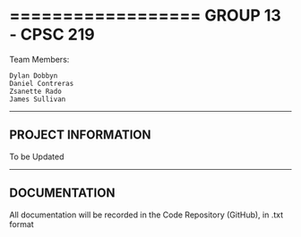 ==================
GROUP 13 - CPSC 219
==================

Team Members:

    Dylan Dobbyn
    Daniel Contreras
    Zsanette Rado
    James Sullivan

-----
PROJECT INFORMATION
-----

  To be Updated
  
-----
DOCUMENTATION
-----

  All documentation will be recorded in the Code Repository (GitHub), in .txt format
